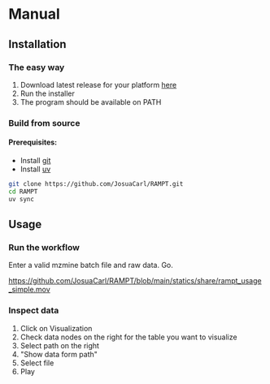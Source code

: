 # Manual

## Installation
### The easy way
1. Download latest release for your platform [here](https://github.com/JosuaCarl/RAMPT/releases)
2. Run the installer
3. The program should be available on PATH


### Build from source
#### Prerequisites:
- Install [git](https://git-scm.com/downloads)
- Install [uv](https://docs.astral.sh/uv/getting-started/installation/)

```sh
git clone https://github.com/JosuaCarl/RAMPT.git
cd RAMPT
uv sync
```

## Usage

### Run the workflow
Enter a valid mzmine batch file and raw data. Go.

https://github.com/JosuaCarl/RAMPT/blob/main/statics/share/rampt_usage_simple.mov

### Inspect data
1. Click on Visualization
2. Check data nodes on the right for the table you want to visualize
3. Select path on the right
4. "Show data form path"
5. Select file
6. Play
